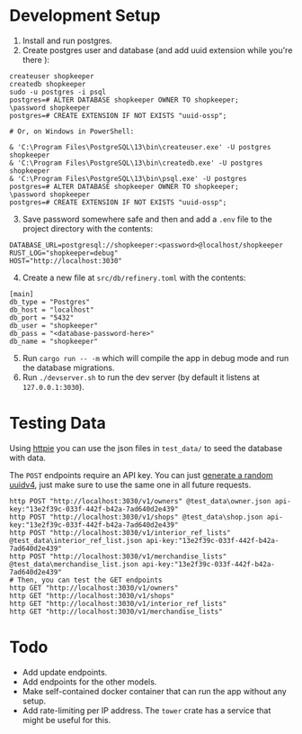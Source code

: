 # Development Setup

1. Install and run postgres.
2. Create postgres user and database (and add uuid extension while you're there 
   ):
```
createuser shopkeeper
createdb shopkeeper
sudo -u postgres -i psql
postgres=# ALTER DATABASE shopkeeper OWNER TO shopkeeper;
\password shopkeeper
postgres=# CREATE EXTENSION IF NOT EXISTS "uuid-ossp";

# Or, on Windows in PowerShell:

& 'C:\Program Files\PostgreSQL\13\bin\createuser.exe' -U postgres shopkeeper
& 'C:\Program Files\PostgreSQL\13\bin\createdb.exe' -U postgres shopkeeper
& 'C:\Program Files\PostgreSQL\13\bin\psql.exe' -U postgres
postgres=# ALTER DATABASE shopkeeper OWNER TO shopkeeper;
\password shopkeeper
postgres=# CREATE EXTENSION IF NOT EXISTS "uuid-ossp";
```
3. Save password somewhere safe and then and add a `.env` file to the project 
   directory with the contents:
```
DATABASE_URL=postgresql://shopkeeper:<password>@localhost/shopkeeper
RUST_LOG="shopkeeper=debug"
HOST="http://localhost:3030"
```
4. Create a new file at `src/db/refinery.toml` with the contents:
```
[main]
db_type = "Postgres"
db_host = "localhost"
db_port = "5432"
db_user = "shopkeeper"
db_pass = "<database-password-here>"
db_name = "shopkeeper"
```
5. Run `cargo run -- -m` which will compile the app in debug mode and run the 
   database migrations.
6. Run `./devserver.sh` to run the dev server (by default it listens at 
   `127.0.0.1:3030`).

# Testing Data

Using [httpie](https://httpie.org/) you can use the json files in
`test_data/` to seed the database with data.

The `POST` endpoints require an API key. You can just [generate a random
uuidv4](https://www.uuidgenerator.net/version4), just make sure to use the
same one in all future requests.

```
http POST "http://localhost:3030/v1/owners" @test_data\owner.json api-key:"13e2f39c-033f-442f-b42a-7ad640d2e439"
http POST "http://localhost:3030/v1/shops" @test_data\shop.json api-key:"13e2f39c-033f-442f-b42a-7ad640d2e439"
http POST "http://localhost:3030/v1/interior_ref_lists" @test_data\interior_ref_list.json api-key:"13e2f39c-033f-442f-b42a-7ad640d2e439"
http POST "http://localhost:3030/v1/merchandise_lists" @test_data\merchandise_list.json api-key:"13e2f39c-033f-442f-b42a-7ad640d2e439"
# Then, you can test the GET endpoints
http GET "http://localhost:3030/v1/owners"
http GET "http://localhost:3030/v1/shops"
http GET "http://localhost:3030/v1/interior_ref_lists"
http GET "http://localhost:3030/v1/merchandise_lists"
```

# Todo

* Add update endpoints.
* Add endpoints for the other models.
* Make self-contained docker container that can run the app without any setup.
* Add rate-limiting per IP address. The `tower` crate has a service that might 
  be useful for this.
